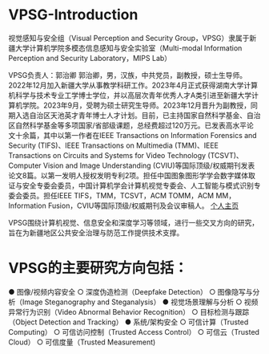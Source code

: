# VPSG-Introduction
视觉感知与安全组（Visual Perception and Security Group，VPSG）隶属于新疆大学计算机学院多模态信息感知与安全实验室（Multi-modal Information Perception and Security Laboratory，MIPS Lab）

VPSG负责人：郭治卿
    郭治卿，男，汉族，中共党员，副教授，硕士生导师。2022年12月加入新疆大学从事教学科研工作。2023年4月正式获得湖南大学计算机科学与技术专业工学博士学位，并以高层次青年优秀人才A类引进至新疆大学计算机学院。2023年9月，受聘为硕士研究生导师。2023年12月晋升为副教授，同期入选自治区天池英才青年博士人才计划。目前，已主持国家自然科学基金、自治区自然科学基金等多项国家/省部级课题，总经费超过120万元。已发表高水平论文十余篇，其中以第一作者在IEEE Transactions on Information Forensics and Security (TIFS)、IEEE Transactions on Multimedia (TMM)、IEEE Transactions on Circuits and Systems for Video Technology (TCSVT)、Computer Vision and Image Understanding (CVIU)等国际顶级/权威期刊发表论文8篇。以第一发明人授权发明专利2项。担任中国图象图形学学会数字媒体取证与安全专委会委员，中国计算机学会计算机视觉专委会、人工智能与模式识别专委会委员。担任IEEE TIFS，TMM，TCSVT，ACM TOMM，ACM MM，Information Fusion，CVIU等国际顶级/权威期刊及会议审稿人。
[个人主页](https://www.guozhiqing.cn/)

VPSG围绕计算机视觉、信息安全和深度学习等领域，进行一些交叉方向的研究，旨在为新疆地区公共安全治理与防范工作提供技术支撑。
# VPSG的主要研究方向包括：
● 图像/视频内容安全
  ○ 深度伪造检测（Deepfake Detection）
  ○ 图像隐写与分析（Image Steganography and Steganalysis）
● 视觉场景理解与分析
  ○ 视频异常行为识别（Video Abnormal Behavior Recognition）
  ○ 目标检测与跟踪（Object Detection and Tracking）
● 系统/架构安全
  ○ 可信计算（Trusted Computing）
  ○ 可信访问控制（Trusted Access Control）
  ○ 可信云（Trusted Cloud）
  ○ 可信度量（Trusted Measurement)
